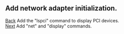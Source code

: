 ## Add network adapter initialization.
[Back](../011/README.md) Add the "lspci" command to display PCI devices.  
[Next](../013/README.md) Add "net" and "display" commands.  